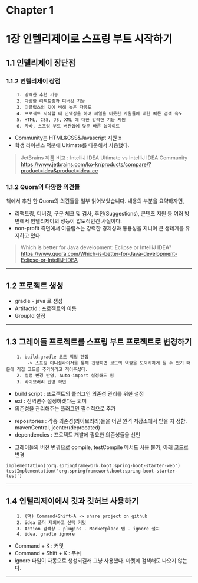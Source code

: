 Chapter 1
======================
# 1장 인텔리제이로 스프링 부트 시작하기
## 1.1 인텔리제이 장단점
### 1.1.2 인텔리제이 장점
        1. 강력한 추천 기능
        2. 다양한 리팩토링과 디버깅 기능
        3. 이클립스의 깃에 비해 높은 자유도
        4. 프로젝트 시작할 때 인덱싱을 하여 파일을 비롯한 자원들에 대한 빠른 검색 속도
        5. HTML, CSS, JS, XML 에 대한 강력한 기능 지원
        6. 자바, 스프링 부트 버전업에 맞춘 빠른 업데이트

- Community는 HTML&CSS&Javascript 지원 x
- 학생 라이센스 덕분에 Ultimate를 다운해서 사용했다.
>JetBrains 제품 비교 : IntelliJ IDEA Ultimate vs IntelliJ IDEA Community  
>https://www.jetbrains.com/ko-kr/products/compare/?product=idea&product=idea-ce

### 1.1.2 Quora의 다양한 의견들
책에서 추천 한 Quora의 의견들을 일부 읽어보았습니다. 내용의 부분을 요약하자면,
- 리팩토링, 디버깅, 구문 체크 및 검사, 추천(Suggestions), 콘텐츠 지원 등 여러 방면에서 인텔리제이의 성능이 압도적인건 사실이다.
- non-profit 측면에서 이클립스는 강력한 경제성과 통용성을 지니며 큰 생테계를 유지하고 있다 

>Which is better for Java development: Eclipse or IntelliJ IDEA?  
>https://www.quora.com/Which-is-better-for-Java-development-Eclipse-or-IntelliJ-IDEA
------------------------------
## 1.2 프로젝트 생성
- gradle - java 로 생성
- ArtifactId : 프로젝트의 이름
- GroupId 설정
------------------------------  
## 1.3 그레이들 프로젝트를 스프링 부트 프로젝트로 변경하기
        1. build.gradle 코드 직접 편집 
            -> 스프링 이니셜라이저를 통해 진행하면 코드의 역할을 도외시하게 될 수 있기 때문에 직접 코드를 추가하라고 적어주셨다.
        2. 설정 변경 반영, Auto-import 설정해도 됨
        3. 라이브러리 반영 확인

- build script : 프로젝트의 플러그인 의존성 관리를 위한 설정
- ext : 전역변수 설정하겠다는 의미
- 의존성을 관리해주는 플러그인 필수적으로 추가
+ repositories : 각종 의존성(라이브러리)들을 어떤 원격 저장소에서 받을 지 정함. mavenCentral, jcenter(deprecated)
+ dependencies : 프로젝트 개발에 필요한 의존성들을 선언  
* 그레이들의 버전 변경으로 compile, testCompile 메서드 사용 불가, 아래 코드로 변경

<pre>
<code>implementation('org.springframework.boot:spring-boot-starter-web')
testImplementation('org.springframework.boot:spring-boot-starter-test')</code>
</pre>
------------------------------
## 1.4 인텔리제이에서 깃과 깃허브 사용하기
        1. (맥) Command+Shift+A -> share project on github
        2. idea 폴더 제외하고 선택 커밋
        3. Action 검색창 - plugins - Marketplace 탭 - ignore 설치
        4. idea, gradle ignore
        
- Command + K : 커밋 
- Command + Shift + K : 푸쉬
- ignore 파일이 자동으로 생성되길래 그냥 사용했다. 마켓에 검색해도 나오지 않는다.
------------------------------

